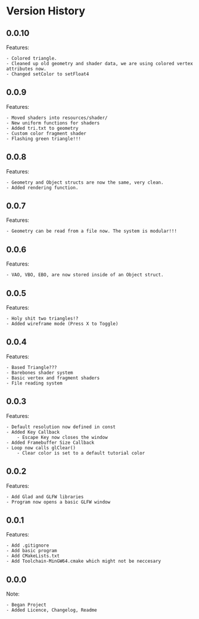 # Version History

## 0.0.10

Features:

    - Colored triangle.
    - Cleaned up old geometry and shader data, we are using colored vertex attributes now.
    - Changed setColor to setFloat4

## 0.0.9

Features:
    
    - Moved shaders into resources/shader/
    - New uniform functions for shaders
    - Added tri.txt to geometry
    - Custom color fragment shader
    - Flashing green triangle!!!

## 0.0.8

Features:

    - Geometry and Object structs are now the same, very clean.
    - Added rendering function.

## 0.0.7

Features:

    - Geometry can be read from a file now. The system is modular!!!


## 0.0.6

Features:

    - VAO, VBO, EBO, are now stored inside of an Object struct.

## 0.0.5

Features:

    - Holy shit two triangles!?
    - Added wireframe mode (Press X to Toggle)

## 0.0.4

Features:

    - Based Triangle???
    - Barebones shader system
    - Basic vertex and fragment shaders
    - File reading system

## 0.0.3

Features:

    - Default resolution now defined in const
    - Added Key Callback
        - Escape Key now closes the window
    - Added Framebuffer Size Callback
    - Loop now calls glClear()
        - Clear color is set to a default tutorial color

## 0.0.2

Features:

    - Add Glad and GLFW libraries
    - Program now opens a basic GLFW window

## 0.0.1

Features:

    - Add .gitignore
    - Add basic program
    - Add CMakeLists.txt
    - Add Toolchain-MinGW64.cmake which might not be neccesary

## 0.0.0

Note:

    - Began Project
    - Added Licence, Changelog, Readme